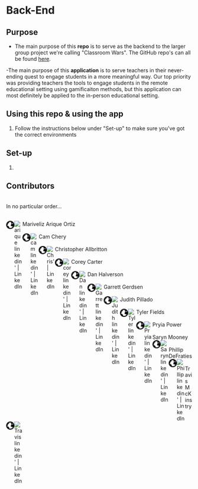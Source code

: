 # Back-End

## Purpose

- The main purpose of this **repo** is to serve as the backend to the larger group project we're calling "Classroom Wars". The GitHub repo's can all be found [here](https://github.com/Classroom-Wars).

-The main purpose of this **application** is to serve teachers in their never-ending quest to engage students in a more meaningful way. Our top priority was providing teachers the tools to engage students in the remote educational setting using gamificaiton methods, but this application can most definitely be applied to the in-person educational setting. 

## Using this repo & using the app

1. Follow the instructions below under "Set-up" to make sure you've got the correct environments

## Set-up

1. 

## Contributors
<br>
In no particular order...
<br><br>


[<img align="left" alt="arique github" width="22px" src="https://raw.githubusercontent.com/iconic/open-iconic/master/svg/globe.svg" />][git-arique]
[<img align="left" alt="arique linkedin' | LinkedIn" width="22px" src="https://cdn.jsdelivr.net/npm/simple-icons@v3/icons/linkedin.svg" />][linkedin-arique]
Mariveliz Arique Ortiz 
<br />
<br>
Cam Chery
[<img align="left" alt="cam github" width="22px" src="https://raw.githubusercontent.com/iconic/open-iconic/master/svg/globe.svg" />][git-cam]
[<img align="left" alt="cam linkedin' | LinkedIn" width="22px" src="https://cdn.jsdelivr.net/npm/simple-icons@v3/icons/linkedin.svg" />][linkedin-cam]
<br />
<br>
Christopher Allbritton
[<img align="left" alt="mckinstrybros website" width="22px" src="https://raw.githubusercontent.com/iconic/open-iconic/master/svg/globe.svg" />][git-chris]
[<img align="left" alt="Chris' | LinkedIn" width="22px" src="https://cdn.jsdelivr.net/npm/simple-icons@v3/icons/linkedin.svg" />][linkedin-chris]
<br />
<br>
Corey Carter
[<img align="left" alt="corey github" width="22px" src="https://raw.githubusercontent.com/iconic/open-iconic/master/svg/globe.svg" />][git-corey]
[<img align="left" alt="corey linkedin' | LinkedIn" width="22px" src="https://cdn.jsdelivr.net/npm/simple-icons@v3/icons/linkedin.svg" />][linkedin-corey]
<br />
<br>
Dan Halverson
[<img align="left" alt="Dan github" width="22px" src="https://raw.githubusercontent.com/iconic/open-iconic/master/svg/globe.svg" />][git-dan]
[<img align="left" alt="Dan linkedin' | LinkedIn" width="22px" src="https://cdn.jsdelivr.net/npm/simple-icons@v3/icons/linkedin.svg" />][linkedin-dan]
<br />
<br>
Garrett Gerdsen
[<img align="left" alt="Garrett github" width="22px" src="https://raw.githubusercontent.com/iconic/open-iconic/master/svg/globe.svg" />][git-gar]
[<img align="left" alt="Garrett linkedin' | LinkedIn" width="22px" src="https://cdn.jsdelivr.net/npm/simple-icons@v3/icons/linkedin.svg" />][linkedin-gar]
<br />
<br>
Judith Pillado
[<img align="left" alt="Judith github" width="22px" src="https://raw.githubusercontent.com/iconic/open-iconic/master/svg/globe.svg" />][git-jud]
[<img align="left" alt="Judith linkedin' | LinkedIn" width="22px" src="https://cdn.jsdelivr.net/npm/simple-icons@v3/icons/linkedin.svg" />][linkedin-jud]
<br />
<br>
Tyler Fields
[<img align="left" alt="Tyler github" width="22px" src="https://raw.githubusercontent.com/iconic/open-iconic/master/svg/globe.svg" />][git-tyler]
[<img align="left" alt="Tyler linkedin' | LinkedIn" width="22px" src="https://cdn.jsdelivr.net/npm/simple-icons@v3/icons/linkedin.svg" />][linkedin-tyler]
<br />
<br>
Pryia Power
[<img align="left" alt="Pryia github" width="22px" src="https://raw.githubusercontent.com/iconic/open-iconic/master/svg/globe.svg" />][git-pr]
[<img align="left" alt="Pryia linkedin' | LinkedIn" width="22px" src="https://cdn.jsdelivr.net/npm/simple-icons@v3/icons/linkedin.svg" />][linkedin-pr]
<br />
<br>
Saryn Mooney
[<img align="left" alt="Saryn github" width="22px" src="https://raw.githubusercontent.com/iconic/open-iconic/master/svg/globe.svg" />][git-sar]
[<img align="left" alt="Saryn linkedin' | LinkedIn" width="22px" src="https://cdn.jsdelivr.net/npm/simple-icons@v3/icons/linkedin.svg" />][linkedin-sar]
<br />
<br>
Phillip DeFraties
[<img align="left" alt="Phillip github" width="22px" src="https://raw.githubusercontent.com/iconic/open-iconic/master/svg/globe.svg" />][git-phil]
[<img align="left" alt="Phillip linkedin' | LinkedIn" width="22px" src="https://cdn.jsdelivr.net/npm/simple-icons@v3/icons/linkedin.svg" />][linkedin-phil]
<br />
<br>
Travis McKinstry
[<img align="left" alt="Travis github" width="22px" src="https://raw.githubusercontent.com/iconic/open-iconic/master/svg/globe.svg" />][git-travis]
[<img align="left" alt="Travis linkedin' | LinkedIn" width="22px" src="https://cdn.jsdelivr.net/npm/simple-icons@v3/icons/linkedin.svg" />][linkedin-travis]
<br />

[git-corey]: https://github.com/coreycartercodes
[linkedin-corey]: https://www.linkedin.com/in/carter-codes/

[git-cam]: https://github.com/Callbritton
[linkedin-cam]: https://github.com/Callbritton

[git-arique]: https://github.com/Arique1104
[linkedin-arique]: https://www.linkedin.com/in/arique/


[git-chris]: https://github.com/Callbritton
[linkedin-chris]: https://www.linkedin.com/in/arique/


[git-dan]: https://github.com/dhalverson
[linkedin-dan]: https://www.linkedin.com/in/daniel-halverson/


[git-gar]: https://github.com/ggerdsen
[linkedin-gar]: https://www.linkedin.com/in/ggerdsen/


[git-jud]: https://github.com/judithpillado
[linkedin-jud]: https://www.linkedin.com/in/judith-pillado/
 
[git-tyler]: https://github.com/fieldstyler
[linkedin-tyler]: https://www.linkedin.com/in/tyler-fields-583084197/

[git-pr]: https://github.com/priyapower
[linkedin-pr]: https://www.linkedin.com/in/priya-power/

[git-sar]: https://github.com/sarynm12
[linkedin-sar]: https://www.linkedin.com/in/saryn-mooney-34503984/

[git-phil]: https://github.com/PhilipDeFraties
[linkedin-phil]: https://www.linkedin.com/in/philip-defraties-4232681b6/

[git-travis]: https://github.com/TravisGM92
[linkedin-travis]: https://www.linkedin.com/in/travis-mckinstry/
